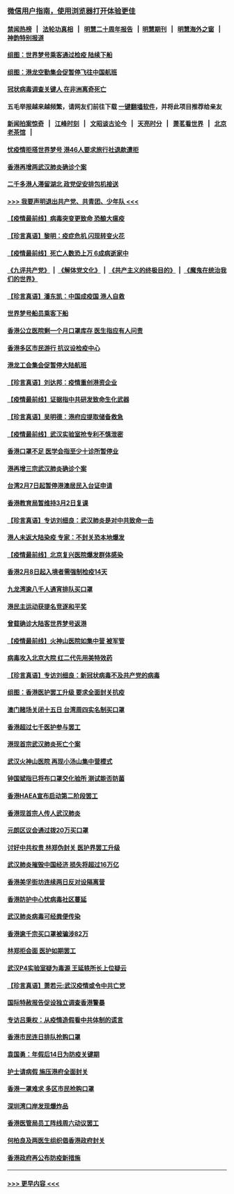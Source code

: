 ### [微信用户指南，使用浏览器打开体验更佳](https://github.com/gfw-breaker/banned-news1/blob/master/indexes/wechat-guide.md?t=0)
#### [禁闻热榜](热点新闻.md?t=0)  &nbsp;&nbsp;|&nbsp;&nbsp; [法轮功真相](https://github.com/gfw-breaker/truth/blob/master/README.md?t=0) &nbsp;&nbsp;|&nbsp;&nbsp; [明慧二十周年报告](https://github.com/gfw-breaker/mh-reports/blob/master/README.md?t=0) &nbsp;&nbsp;|&nbsp;&nbsp;[明慧期刊](https://github.com/gfw-breaker/mh-qikan) &nbsp;&nbsp;|&nbsp;&nbsp; [明慧海外之窗](https://github.com/gfw-breaker/mh-news/blob/master/README.md?t=0) &nbsp;&nbsp;|&nbsp;&nbsp; [神韵特别报道](https://github.com/gfw-breaker/mh-news/blob/master/shenyun.md?t=0)
#### [组图：世界梦号乘客通过检疫 陆续下船](../pages/nsc415/n11858302.md?t=02111444) 
#### [组图：港龙空勤集会促暂停飞往中国航班](../pages/nsc415/n11858190.md?t=02111444) 
#### [冠状病毒调查关键人 在非洲离奇死亡](../pages/nsc415/n11859798.md?t=02111444) 
#### 五毛举报越来越频繁，请网友们前往下载 [一键翻墙软件](https://github.com/gfw-breaker/ssr-accounts)，并将此项目推荐给亲友
#### [新闻拍案惊奇](https://github.com/gfw-breaker/banned-news1/blob/master/pages/link4.md) &nbsp;&nbsp;|&nbsp;&nbsp; [江峰时刻](https://github.com/gfw-breaker/banned-news1/blob/master/pages/link4.md) &nbsp;&nbsp;|&nbsp;&nbsp; [文昭谈古论今](https://github.com/gfw-breaker/banned-news1/blob/master/pages/link4.md) &nbsp;&nbsp;|&nbsp;&nbsp; [天亮时分](https://github.com/gfw-breaker/banned-news1/blob/master/pages/link4.md) &nbsp;&nbsp;|&nbsp;&nbsp; [萧茗看世界](https://github.com/gfw-breaker/banned-news1/blob/master/pages/link4.md) &nbsp;&nbsp;|&nbsp;&nbsp; [北京老茶馆](https://github.com/gfw-breaker/banned-news1/blob/master/pages/link4.md) &nbsp;&nbsp;|&nbsp;&nbsp; 
#### [忧疫情拒搭世界梦号 港46人要求旅行社退款遭拒](../pages/nsc415/n11859849.md?t=02111444) 
#### [香港再增两武汉肺炎确诊个案](../pages/nsc415/n11859833.md?t=02111444) 
#### [二千多港人滞留湖北 政党促安排包机接送](../pages/nsc415/n11859831.md?t=02111444) 
#### [>>> 我要声明退出共产党、共青团、少年队 <<<](https://github.com/begood0513/goodnews/blob/master/quit/letter.md) 
#### [【疫情最前线】病毒突变更致命 恐酿大瘟疫](../pages/nsc415/n11859604.md?t=02111444) 
#### [【珍言真语】黎明：疫症危机 闪现转变火花](../pages/nsc415/n11859199.md?t=02111444) 
#### [【疫情最前线】死亡人数恐上万 6成病逝家中](../pages/nsc415/n11856687.md?t=02111444) 
#### [《九评共产党》](https://github.com/begood0513/9ping.md/blob/master/README.md) &nbsp;|&nbsp; [《解体党文化》](../../../../jtdwh.md/blob/master/README.md)  &nbsp;|&nbsp; [《共产主义的终极目的》](../../../../gczydzjmd.md/blob/master/README.md) &nbsp;|&nbsp; [《魔鬼在统治我们的世界》](../../../../mgztzwmdsj.md/blob/master/README.md) 
#### [【珍言真语】潘东凯：中国成疫国 港人自救](../pages/nsc415/n11856962.md?t=02111444) 
#### [世界梦号船员乘客下船](../pages/nsc415/n11856883.md?t=02111444) 
#### [香港公立医院剩一个月口罩库存 医生指应有人问责](../pages/nsc415/n11856875.md?t=02111444) 
#### [香港多区市民游行 抗议设检疫中心](../pages/nsc415/n11856866.md?t=02111444) 
#### [港龙工会集会促暂停大陆航班](../pages/nsc415/n11856840.md?t=02111444) 
#### [【珍言真语】刘达邦：疫情重创港资企业](../pages/nsc415/n11854274.md?t=02111444) 
#### [【疫情最前线】证据指中共研发致命生化武器](../pages/nsc415/n11853087.md?t=02111444) 
#### [【珍言真语】吴明德：港府应提取储备救急](../pages/nsc415/n11852734.md?t=02111444) 
#### [【疫情最前线】武汉实验室抢专利不慎泄密](../pages/nsc415/n11850310.md?t=02111444) 
#### [香港口罩不足 医学会指至少十诊所暂停业](../pages/nsc415/n11850301.md?t=02111444) 
#### [港再增三宗武汉肺炎确诊个案](../pages/nsc415/n11850328.md?t=02111444) 
#### [台湾2月7日起暂停港澳居民入台证申请](../pages/nsc415/n11850304.md?t=02111444) 
#### [香港教育局暂维持3月2日复课](../pages/nsc415/n11850260.md?t=02111444) 
#### [【珍言真语】专访刘细良：武汉肺炎是对中共致命一击](../pages/nsc415/n11849934.md?t=02111444) 
#### [港人未返大陆染疫 专家：不封关恐本地爆发](../pages/nsc415/n11848021.md?t=02111444) 
#### [【疫情最前线】北京复兴医院爆发群体感染](../pages/nsc415/n11847626.md?t=02111444) 
#### [香港2月8日起入境者需强制检疫14天](../pages/nsc415/n11847658.md?t=02111444) 
#### [九龙湾逾八千人通宵排队买口罩](../pages/nsc415/n11847647.md?t=02111444) 
#### [港民主运动获提名竞逐和平奖](../pages/nsc415/n11847633.md?t=02111444) 
#### [曾载确诊大陆客世界梦号返港](../pages/nsc415/n11847608.md?t=02111444) 
#### [【疫情最前线】火神山医院如集中营 被军管](../pages/nsc415/n11847524.md?t=02111444) 
#### [病毒攻入北京大院 红二代先用美特效药](../pages/nsc415/n11847427.md?t=02111444) 
#### [【珍言真语】专访刘细良：新冠状病毒不及共产党的病毒](../pages/nsc415/n11847164.md?t=02111444) 
#### [组图：香港医护罢工升级 要求全面封关抗疫](../pages/nsc415/n11844107.md?t=02111444) 
#### [澳门赌场关闭十五日 台湾周四实名制买口罩](../pages/nsc415/n11845083.md?t=02111444) 
#### [香港超过七千医护参与罢工](../pages/nsc415/n11845051.md?t=02111444) 
#### [港现首宗武汉肺炎死亡个案](../pages/nsc415/n11844998.md?t=02111444) 
#### [武汉火神山医院 再现小汤山集中营模式](../pages/nsc415/n11844763.md?t=02111444) 
#### [钟国斌指已将布口罩交化验所 测试能否防菌](../pages/nsc415/n11842783.md?t=02111444) 
#### [香港HAEA宣布启动第二阶段罢工](../pages/nsc415/n11842723.md?t=02111444) 
#### [香港现首宗人传人武汉肺炎](../pages/nsc415/n11842766.md?t=02111444) 
#### [元朗区议会通过拨20万买口罩](../pages/nsc415/n11842754.md?t=02111444) 
#### [讨好中共权贵 林郑伪封关 医护界罢工升级](../pages/nsc415/n11842359.md?t=02111444) 
#### [武汉肺炎摧毁中国经济 损失将超过16万亿](../pages/nsc415/n11839723.md?t=02111444) 
#### [香港美孚街坊连续两日反对设隔离营](../pages/nsc415/n11839962.md?t=02111444) 
#### [香港防护中心忧病毒社区蔓延](../pages/nsc415/n11839933.md?t=02111444) 
#### [武汉肺炎病毒可经粪便传染](../pages/nsc415/n11839939.md?t=02111444) 
#### [香港逾千宗买口罩被骗涉82万](../pages/nsc415/n11839914.md?t=02111444) 
#### [林郑拒会面 医护如期罢工](../pages/nsc415/n11839892.md?t=02111444) 
#### [武汉P4实验室疑为毒源 王延轶所长上位疑云](../pages/nsc415/n11835543.md?t=02111444) 
#### [【珍言真语】萧若元:武汉疫情或令中共亡党](../pages/nsc415/n11829394.md?t=02111444) 
#### [国际特赦报告促设独立调查香港警暴](../pages/nsc415/n11833845.md?t=02111444) 
#### [专访吕秉权：从疫情造假看中共体制的谎言](../pages/nsc415/n11833813.md?t=02111444) 
#### [香港市民连日排队抢购口罩](../pages/nsc415/n11833794.md?t=02111444) 
#### [袁国勇：年假后14日为防疫关键期](../pages/nsc415/n11831088.md?t=02111444) 
#### [护士请病假 施压港府全面封关](../pages/nsc415/n11831030.md?t=02111444) 
#### [香港一罩难求 多区市民抢购口罩](../pages/nsc415/n11831002.md?t=02111444) 
#### [深圳湾口岸发现爆炸品](../pages/nsc415/n11828802.md?t=02111444) 
#### [香港医管局员工阵线周六动议罢工](../pages/nsc415/n11828762.md?t=02111444) 
#### [何柏良及两医生组织倡香港政府封关](../pages/nsc415/n11828749.md?t=02111444) 
#### [香港政府再公布防疫新措施](../pages/nsc415/n11828716.md?t=02111444) 

----
#### [ >>> 更早内容 <<< ](../indexes/nsc415-earlier.md)
